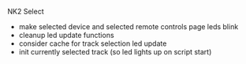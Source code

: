 NK2 Select
+ make selected device and selected remote controls page leds blink
+ cleanup led update functions
+ consider cache for track selection led update
+ init currently selected track (so led lights up on script start)